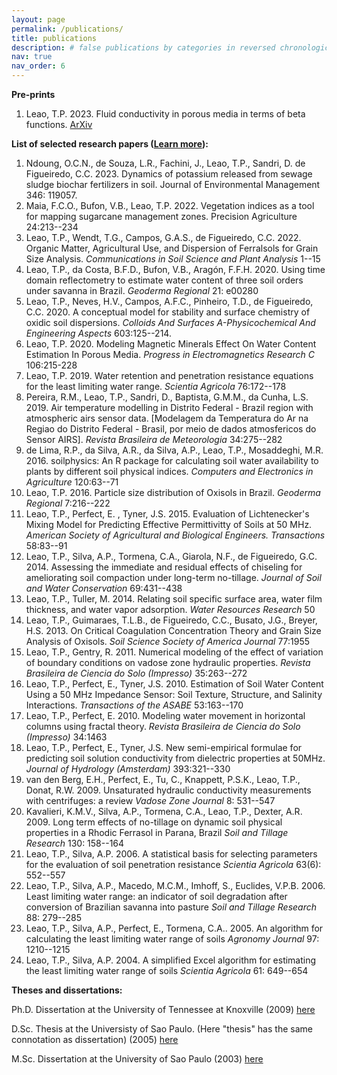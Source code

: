 ```yaml
---
layout: page
permalink: /publications/
title: publications
description: # false publications by categories in reversed chronological order. generated by jekyll-scholar.
nav: true
nav_order: 6
---
```


<strong> Pre-prints </strong>
<ol>
<li>
Leao, T.P. 2023. Fluid conductivity in porous media in terms of beta functions. <a href="https://arxiv.org/pdf/2306.03979.pdf"> ArXiv </a> </li> 
</ol>


<strong> List of selected research papers (<a href="https://sci-hub">Learn more</a>): </strong>

<ol>
<li>
Ndoung, O.C.N., de Souza, L.R., Fachini, J., Leao, T.P., Sandri, D. de Figueiredo, C.C. 2023. Dynamics of potassium released from sewage sludge biochar fertilizers in soil. Journal of Environmental Management 346: 119057.
</li>
 
 <li>
Maia, F.C.O., Bufon, V.B., Leao, T.P. 2022. Vegetation indices as a tool for mapping sugarcane management zones. Precision Agriculture 24:213--234 </li> 

<li>
Leao, T.P., Wendt, T.G., Campos, G.A.S., de Figueiredo, C.C. 2022. Organic Matter, Agricultural Use, and Dispersion of Ferralsols for Grain Size Analysis. <em>  Communications in Soil Science and Plant Analysis</em> 1--15 </li>

<li>
Leao, T.P., da Costa, B.F.D., Bufon, V.B., Aragón, F.F.H. 2020. Using time domain reflectometry to estimate water content of three soil orders under savanna in Brazil. <em>  Geoderma Regional </em> 21: e00280 </li>

<li>
Leao, T.P., Neves, H.V., Campos, A.F.C., Pinheiro, T.D., de Figueiredo, C.C. 2020. A conceptual model for stability and surface chemistry of oxidic soil dispersions. <em>  Colloids And Surfaces A-Physicochemical And Engineering Aspects</em> 603:125--214. </li>


<li>
Leao, T.P. 2020. Modeling Magnetic Minerals Effect On Water Content Estimation In Porous Media. <em>  Progress in Electromagnetics Research C</em> 106:215-228 </li>


<li>
Leao, T.P. 2019. Water retention and penetration resistance equations for the least limiting water range. <em>  Scientia Agricola </em> 76:172--178 </li>

<li>
Pereira, R.M., Leao, T.P., Sandri, D., Baptista, G.M.M., da Cunha, L.S. 2019. Air temperature modelling in Distrito Federal - Brazil region with atmospheric airs sensor data. [Modelagem da Temperatura do Ar na Regiao do Distrito Federal - Brasil, por meio de dados atmosfericos do Sensor AIRS]. <em>  Revista Brasileira de Meteorologia </em> 34:275--282 </li>


<li>
de Lima, R.P., da Silva, A.R., da Silva, A.P., Leao, T.P., Mosaddeghi, M.R. 2016. soilphysics: An R package for calculating soil water availability to plants by different soil physical indices. <em>  Computers and Electronics in Agriculture </em> 120:63--71 </li>


<li>
Leao, T.P. 2016. Particle size distribution of Oxisols in Brazil. <em>  Geoderma Regional </em> 7:216--222 </li>

<li>
Leao, T.P., Perfect, E. , Tyner, J.S. 2015. Evaluation of Lichtenecker's Mixing Model for Predicting Effective Permittivitty of Soils at 50 MHz. <em>  American Society of Agricultural and Biological Engineers. Transactions </em> 58:83--91 </li>


<li>
Leao, T.P., Silva, A.P., Tormena, C.A., Giarola, N.F., de Figueiredo, G.C. 2014. Assessing the immediate and residual effects of chiseling for ameliorating soil compaction under long-term no-tillage. <em>  Journal of Soil and Water Conservation </em> 69:431--438 </li>


<li>
Leao, T.P., Tuller, M. 2014. Relating soil specific surface area, water film thickness, and water vapor adsorption. <em>  Water Resources Research </em> 50 </li>


<li>
Leao, T.P., Guimaraes, T.L.B., de Figueiredo, C.C., Busato, J.G., Breyer, H.S. 2013. On Critical Coagulation Concentration Theory and Grain Size Analysis of Oxisols. <em>  Soil Science Society of America Journal </em> 77:1955 </li>


<li>
Leao, T.P., Gentry, R. 2011. Numerical modeling of the effect of variation of boundary conditions on vadose zone hydraulic properties. <em>  Revista Brasileira de Ciencia do Solo (Impresso) </em> 35:263--272 </li>


<li>
Leao, T.P., Perfect, E., Tyner, J.S. 2010. Estimation of Soil Water Content Using a 50 MHz Impedance Sensor: Soil Texture, Structure, and Salinity Interactions. <em>  Transactions of the ASABE </em> 53:163--170 </li>


<li>
Leao, T.P., Perfect, E. 2010. Modeling water movement in horizontal columns using fractal theory. <em>  Revista Brasileira de Ciencia do Solo (Impresso) </em> 34:1463 </li>

<li>
Leao, T.P., Perfect, E., Tyner, J.S. New semi-empirical formulae for predicting soil solution conductivity from dielectric properties at 50MHz. <em>  Journal of Hydrology (Amsterdam) </em> 393:321--330 </li>


<li>
van den Berg, E.H., Perfect, E., Tu, C., Knappett, P.S.K., Leao, T.P., Donat, R.W. 2009. Unsaturated hydraulic conductivity measurements with centrifuges: a review <em> Vadose Zone Journal</em> 8: 531--547 </li>

<li>
Kavalieri, K.M.V., Silva, A.P., Tormena, C.A., Leao, T.P., Dexter, A.R. 2009. Long term effects of no-tillage on dynamic soil physical properties in a Rhodic Ferrasol in Parana, Brazil <em> Soil and Tillage Research</em> 130: 158--164 </li>

<li>
Leao, T.P., Silva, A.P. 2006. A statistical basis for selecting parameters for the evaluation of soil penetration resistance  <em> Scientia Agricola</em> 63(6): 552--557 </li>

<li>
Leao, T.P., Silva, A.P., Macedo, M.C.M., Imhoff, S., Euclides, V.P.B. 2006. Least limiting water range: an indicator of soil degradation after conversion of Brazilian savanna into pasture  <em> Soil and Tillage Research</em> 88: 279--285 </li>

<li>
Leao, T.P., Silva, A.P., Perfect, E., Tormena, C.A.. 2005. An algorithm for calculating the least limiting water range of soils  <em> Agronomy Journal</em> 97: 1210--1215 </li>

<li>
Leao, T.P., Silva, A.P. 2004. A simplified Excel algorithm for estimating the least limiting water range of soils  <em> Scientia Agricola</em> 61: 649--654 </li>
</ol>


<strong> Theses and dissertations: </strong>

Ph.D. Dissertation at the University of Tennessee at Knoxville (2009) <a href="https://trace.tennessee.edu/utk_graddiss/5474/"> here </a> 


 D.Sc. Thesis at the Universisty of Sao Paulo. (Here "thesis" has the same connotation as dissertation) (2005) <a href="https://teses.usp.br/teses/disponiveis/11/11140/tde-20200111-155114/en.php"> here </a> 


 M.Sc. Dissertation at the University of Sao Paulo (2003) <a href="https://www.teses.usp.br/teses/disponiveis/11/11140/tde-25022003-135617/en.php"> here </a>







